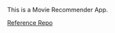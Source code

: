 This is a Movie Recommender App.

[Reference Repo](https://github.com/AartiPBhagat/FLIX-Recommender)
